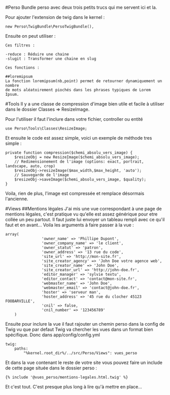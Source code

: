 #Perso
Bundle perso avec deux trois petits trucs qui me servent ici et la.

Pour ajouter l'extension de twig dans le kernel :

    new Perso\TwigBundle\PersoTwigBundle(),

Ensuite on peut utiliser :

    Ces filtres :

    -reduce : Réduire une chaine
    -slugit : Transformer une chaine en slug

    Ces fonctions :    
    
    ##loremipsum
    La fonction loremipsum(nb,point) permet de retourner dynamiquement un nombre 
    de mots aléatoirement piochés dans les phrases typiques de Lorem Ipsum.
    

#Tools
Il y a une classe de compression d'image bien utile et facile à utiliser dans le 
dossier Classes => ResizeImage.

Pour l'utiliser il faut l'inclure dans votre fichier, controller ou entité
    
    use Perso\Tools\Classes\ResizeImage;

Et ensuite le code est assez simple, voici un exemple de méthode tres simple :
    
    private function compression($chemi_absolu_vers_image) {
        $resizeObj = new ResizeImage($chemi_absolu_vers_image);
        // Redimensionement de l'image (options: exact, portrait, landscape, auto, crop)
        $resizeObj->resizeImage($max_width,$max_height, 'auto');
        // Sauvegarde de l'image
        $resizeObj->saveImage($chemi_absolu_vers_image, $quality);
    }

Voila, rien de plus, l'image est compressée et remplace désormais l'ancienne.

#Views
##Mentions légales
J'ai mis une vue correspondant à une page de mentions légales, c'est pratique vu qu'elle est assez générique pour etre collée un peu partout. Il faut juste lui envoyer un tableau rempli avec ce qu'il faut et en avant...
Voila les arguments à faire passer à la vue :

    array(
                    'owner_name' => 'Phillipe Dupont',
                    'owner_company_name' => 'le client',
                    'owner_statut' => 'patron',
                    'owner_address' => '13 rue du code',
                    'site_url' => 'http://mon-site.fr',
                    'site_creator_agency' => 'John Doe votre agence web',
                    'site_creator_name' => 'John Doe',
                    'site_creator_url' => 'http://john-doe.fr',
                    'editor_manager' => 'sylvie textu',
                    'editor_contact' => 'contact@mon-site.fr',
                    'webmaster_name' => 'John Doe',
                    'webmaster_email' => 'contact@john-doe.fr',
                    'hoster' => 'serveur man',
                    'hoster_address' => '45 rue du clocher 45123 FOOBARVILLE',
                    'cnil' => false,
                    'cnil_number' => '123456789'
        )

Ensuite pour inclure la vue il faut rajouter un chemin perso dans la config de Twig vu que par defaut Twig va chercher les vues dans un format bien spécifique.
Donc dans app/config/config.yml

    twig:
        paths:
            "%kernel.root_dir%/../src/Perso/Views": vues_perso

Et dans la vue contenant le reste de votre site vous pouvez faire un include de cette page située dans le dossier perso :

    {% include '@vues_perso/mentions-legales.html.twig' %}

Et c'est tout. C'est presque plus long à lire qu'à mettre en place...

